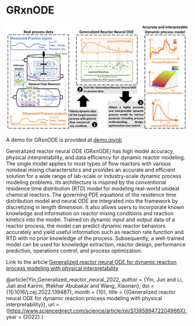 # GRxnODE

![image](Demo/Picture1.jpg)

A demo for GRxnODE is provided at [demo.ipynb](demo.ipynb)


Generalized reactor neural ODE (GRxnODE) has high model accuracy, physical interpretability, and data efficiency for dynamic reactor modeling. The single model applies to most types of flow reactors with various nonideal mixing characteristics and provides an accurate and efficient solution for a wide range of lab-scale or industry-scale dynamic process modeling problems. Its architecture is inspired by the conventional residence time distribution (RTD) model for modeling real-world unideal chemical reactors. The governing PDE equations of the residence time distribution model and neural ODE are integrated into the framework by discretizing in length dimension. It also allows users to incorporate known knowledge and information on reactor mixing conditions and reaction kinetics into the model. Trained on dynamic input and output data of a reactor process, the model can predict dynamic reactor behaviors accurately and yield useful information such as reaction rate function and RTD with no prior knowledge of the process. Subsequently, a well-trained model can be used for knowledge extraction, reactor design, performance prediction, operations control, and process optimization. 


Link to the article [Generalized reactor neural ODE for dynamic reaction process modeling with physical interpretability](https://www.sciencedirect.com/science/article/pii/S138589472204966X)

@article{Yin_Generalized_reactor_neural_2022,
author = {Yin, Jun and Li, Jiali and Karimi, Iftekhar Abubakar and Wang, Xiaonan},
doi = {10.1016/j.cej.2022.139487},
month = {10},
title = {{Generalized reactor neural ODE for dynamic reaction process modeling with physical interpretability}},
url = {https://www.sciencedirect.com/science/article/pii/S138589472204966X},
year = {2022}
}